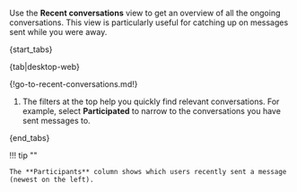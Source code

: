 Use the **Recent conversations** view to get
an overview of all the ongoing conversations. This view is particularly useful
for catching up on messages sent while you were away.

{start_tabs}

{tab|desktop-web}

{!go-to-recent-conversations.md!}

1. The filters at the top help you quickly find relevant conversations.
   For example, select **Participated** to narrow to the conversations you
   have sent messages to.

{end_tabs}

!!! tip ""

    The **Participants** column shows which users recently sent a message (newest on the left).
